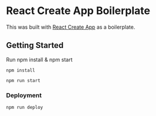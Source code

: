 # React Create App Boilerplate

This was built with [React Create App](https://github.com/facebookincubator/create-react-app) as a boilerplate.

## Getting Started
Run npm install & npm start

`npm install`

`npm run start`

### Deployment
`npm run deploy`